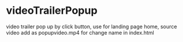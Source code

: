 # videoTrailerPopup

video trailer pop up by click button, use for landing page home, source video add as popupvideo.mp4 for change name in index.html
